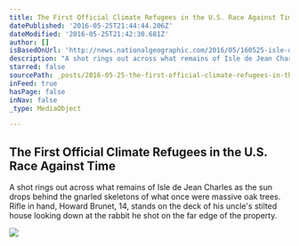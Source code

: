 ```yaml
---
title: The First Official Climate Refugees in the U.S. Race Against Time
datePublished: '2016-05-25T21:44:44.206Z'
dateModified: '2016-05-25T21:42:30.681Z'
author: []
isBasedOnUrl: 'http://news.nationalgeographic.com/2016/05/160525-isle-de-jean-charles-louisiana-sinking-climate-change-refugees/?utm_source=Twitter&utm_medium=Social&utm_content=link_tw20160525news-climaterefugees&utm_campaign=Content&sf26906968=1'
description: "A shot rings out across what remains of Isle de Jean Charles as the sun drops behind the gnarled skeletons of what once were massive oak trees. Rifle in hand, Howard Brunet, 14, stands on the deck of his uncle's stilted house looking down at the rabbit he shot on the far edge of the property."
starred: false
sourcePath: _posts/2016-05-25-the-first-official-climate-refugees-in-the-us-race-against.md
inFeed: true
hasPage: false
inNav: false
_type: MediaObject

---
```

<article style=""><h1>The First Official Climate Refugees in the U.S. Race Against Time</h1><p>A shot rings out across what remains of Isle de Jean Charles as the sun drops behind the gnarled skeletons of what once were massive oak trees. Rifle in hand, Howard Brunet, 14, stands on the deck of his uncle's stilted house looking down at the rabbit he shot on the far edge of the property.</p><img src="http://news.nationalgeographic.com/content/dam/news/2016/05/25/climate-refugees/01-climate-refugees-louisiana.ngsversion.1464125589796.jpg" /></article>